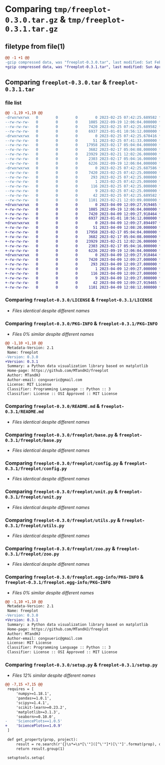 # Comparing `tmp/freeplot-0.3.0.tar.gz` & `tmp/freeplot-0.3.1.tar.gz`

## filetype from file(1)

```diff
@@ -1 +1 @@
-gzip compressed data, was "freeplot-0.3.0.tar", last modified: Sat Feb 25 07:42:25 2023, max compression
+gzip compressed data, was "freeplot-0.3.1.tar", last modified: Sun Apr  9 12:09:27 2023, max compression
```

## Comparing `freeplot-0.3.0.tar` & `freeplot-0.3.1.tar`

### file list

```diff
@@ -1,19 +1,19 @@
-drwxrwxrwx   0        0        0        0 2023-02-25 07:42:25.689582 freeplot-0.3.0/
--rw-rw-rw-   0        0        0     1085 2022-09-19 12:06:04.000000 freeplot-0.3.0/LICENSE
--rw-rw-rw-   0        0        0     7420 2023-02-25 07:42:25.689582 freeplot-0.3.0/PKG-INFO
--rw-rw-rw-   0        0        0     6937 2023-01-01 10:56:12.000000 freeplot-0.3.0/README.md
-drwxrwxrwx   0        0        0        0 2023-02-25 07:42:25.670416 freeplot-0.3.0/freeplot/
--rw-rw-rw-   0        0        0       51 2023-02-25 07:41:33.000000 freeplot-0.3.0/freeplot/__init__.py
--rw-rw-rw-   0        0        0    17958 2023-02-17 05:04:04.000000 freeplot-0.3.0/freeplot/base.py
--rw-rw-rw-   0        0        0     3682 2023-02-17 05:04:08.000000 freeplot-0.3.0/freeplot/config.py
--rw-rw-rw-   0        0        0    23929 2023-02-21 12:02:26.000000 freeplot-0.3.0/freeplot/unit.py
--rw-rw-rw-   0        0        0     2303 2023-02-17 05:04:16.000000 freeplot-0.3.0/freeplot/utils.py
--rw-rw-rw-   0        0        0     6226 2022-09-19 12:06:04.000000 freeplot-0.3.0/freeplot/zoo.py
-drwxrwxrwx   0        0        0        0 2023-02-25 07:42:25.687586 freeplot-0.3.0/freeplot.egg-info/
--rw-rw-rw-   0        0        0     7420 2023-02-25 07:42:25.000000 freeplot-0.3.0/freeplot.egg-info/PKG-INFO
--rw-rw-rw-   0        0        0      293 2023-02-25 07:42:25.000000 freeplot-0.3.0/freeplot.egg-info/SOURCES.txt
--rw-rw-rw-   0        0        0        1 2023-02-25 07:42:25.000000 freeplot-0.3.0/freeplot.egg-info/dependency_links.txt
--rw-rw-rw-   0        0        0      116 2023-02-25 07:42:25.000000 freeplot-0.3.0/freeplot.egg-info/requires.txt
--rw-rw-rw-   0        0        0        9 2023-02-25 07:42:25.000000 freeplot-0.3.0/freeplot.egg-info/top_level.txt
--rw-rw-rw-   0        0        0       42 2023-02-25 07:42:25.689582 freeplot-0.3.0/setup.cfg
--rw-rw-rw-   0        0        0     1101 2023-02-21 12:03:09.000000 freeplot-0.3.0/setup.py
+drwxrwxrwx   0        0        0        0 2023-04-09 12:09:27.919465 freeplot-0.3.1/
+-rw-rw-rw-   0        0        0     1085 2022-09-19 12:06:04.000000 freeplot-0.3.1/LICENSE
+-rw-rw-rw-   0        0        0     7420 2023-04-09 12:09:27.918464 freeplot-0.3.1/PKG-INFO
+-rw-rw-rw-   0        0        0     6937 2023-01-01 10:56:12.000000 freeplot-0.3.1/README.md
+drwxrwxrwx   0        0        0        0 2023-04-09 12:09:27.894497 freeplot-0.3.1/freeplot/
+-rw-rw-rw-   0        0        0       51 2023-04-09 12:08:20.000000 freeplot-0.3.1/freeplot/__init__.py
+-rw-rw-rw-   0        0        0    17958 2023-02-17 05:04:04.000000 freeplot-0.3.1/freeplot/base.py
+-rw-rw-rw-   0        0        0     3682 2023-02-17 05:04:08.000000 freeplot-0.3.1/freeplot/config.py
+-rw-rw-rw-   0        0        0    23929 2023-02-21 12:02:26.000000 freeplot-0.3.1/freeplot/unit.py
+-rw-rw-rw-   0        0        0     2303 2023-02-17 05:04:16.000000 freeplot-0.3.1/freeplot/utils.py
+-rw-rw-rw-   0        0        0     6226 2022-09-19 12:06:04.000000 freeplot-0.3.1/freeplot/zoo.py
+drwxrwxrwx   0        0        0        0 2023-04-09 12:09:27.918464 freeplot-0.3.1/freeplot.egg-info/
+-rw-rw-rw-   0        0        0     7420 2023-04-09 12:09:27.000000 freeplot-0.3.1/freeplot.egg-info/PKG-INFO
+-rw-rw-rw-   0        0        0      293 2023-04-09 12:09:27.000000 freeplot-0.3.1/freeplot.egg-info/SOURCES.txt
+-rw-rw-rw-   0        0        0        1 2023-04-09 12:09:27.000000 freeplot-0.3.1/freeplot.egg-info/dependency_links.txt
+-rw-rw-rw-   0        0        0      116 2023-04-09 12:09:27.000000 freeplot-0.3.1/freeplot.egg-info/requires.txt
+-rw-rw-rw-   0        0        0        9 2023-04-09 12:09:27.000000 freeplot-0.3.1/freeplot.egg-info/top_level.txt
+-rw-rw-rw-   0        0        0       42 2023-04-09 12:09:27.919465 freeplot-0.3.1/setup.cfg
+-rw-rw-rw-   0        0        0     1101 2023-04-09 12:08:12.000000 freeplot-0.3.1/setup.py
```

### Comparing `freeplot-0.3.0/LICENSE` & `freeplot-0.3.1/LICENSE`

 * *Files identical despite different names*

### Comparing `freeplot-0.3.0/PKG-INFO` & `freeplot-0.3.1/PKG-INFO`

 * *Files 0% similar despite different names*

```diff
@@ -1,10 +1,10 @@
 Metadata-Version: 2.1
 Name: freeplot
-Version: 0.3.0
+Version: 0.3.1
 Summary: a Python data visualization library based on matplotlib
 Home-page: https://github.com/MTandHJ/freeplot
 Author: MTandHJ
 Author-email: congxueric@gmail.com
 License: MIT License
 Classifier: Programming Language :: Python :: 3
 Classifier: License :: OSI Approved :: MIT License
```

### Comparing `freeplot-0.3.0/README.md` & `freeplot-0.3.1/README.md`

 * *Files identical despite different names*

### Comparing `freeplot-0.3.0/freeplot/base.py` & `freeplot-0.3.1/freeplot/base.py`

 * *Files identical despite different names*

### Comparing `freeplot-0.3.0/freeplot/config.py` & `freeplot-0.3.1/freeplot/config.py`

 * *Files identical despite different names*

### Comparing `freeplot-0.3.0/freeplot/unit.py` & `freeplot-0.3.1/freeplot/unit.py`

 * *Files identical despite different names*

### Comparing `freeplot-0.3.0/freeplot/utils.py` & `freeplot-0.3.1/freeplot/utils.py`

 * *Files identical despite different names*

### Comparing `freeplot-0.3.0/freeplot/zoo.py` & `freeplot-0.3.1/freeplot/zoo.py`

 * *Files identical despite different names*

### Comparing `freeplot-0.3.0/freeplot.egg-info/PKG-INFO` & `freeplot-0.3.1/freeplot.egg-info/PKG-INFO`

 * *Files 0% similar despite different names*

```diff
@@ -1,10 +1,10 @@
 Metadata-Version: 2.1
 Name: freeplot
-Version: 0.3.0
+Version: 0.3.1
 Summary: a Python data visualization library based on matplotlib
 Home-page: https://github.com/MTandHJ/freeplot
 Author: MTandHJ
 Author-email: congxueric@gmail.com
 License: MIT License
 Classifier: Programming Language :: Python :: 3
 Classifier: License :: OSI Approved :: MIT License
```

### Comparing `freeplot-0.3.0/setup.py` & `freeplot-0.3.1/setup.py`

 * *Files 12% similar despite different names*

```diff
@@ -7,15 +7,15 @@
 requires = [
     'numpy>=1.18.1',
     'pandas>=1.0.1',
     'scipy>=1.4.1',
     'scikit-learn>=0.23.2',
     'matplotlib>=3.1.3',
     'seaborn>=0.10.0',
-    'SciencePlots==1.0.5'
+    'SciencePlots==1.0.9'
 ]
 
 def get_property(prop, project):
     result = re.search(r'{}\s*=\s*[\'"]([^\'"]*)[\'"]'.format(prop), open(project + '/__init__.py').read())
     return result.group(1)
 
 setuptools.setup(
```

